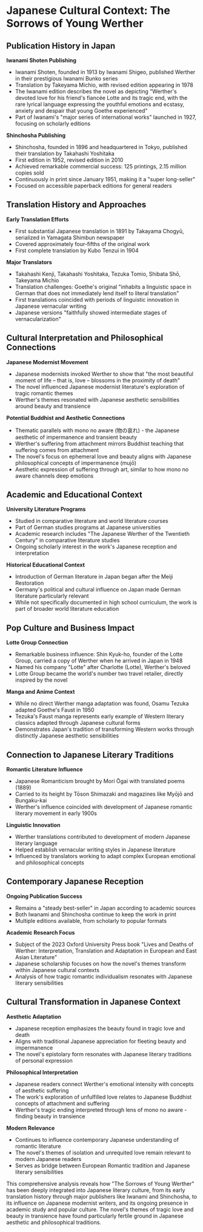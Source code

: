 # Japanese Cultural Context: The Sorrows of Young Werther

## Publication History in Japan

**Iwanami Shoten Publishing**
- Iwanami Shoten, founded in 1913 by Iwanami Shigeo, published Werther in their prestigious Iwanami Bunko series
- Translation by Takeyama Michio, with revised edition appearing in 1978
- The Iwanami edition describes the novel as depicting "Werther's devoted love for his friend's fiancée Lotte and its tragic end, with the rare lyrical language expressing the youthful emotions and ecstasy, anxiety and despair that young Goethe experienced"
- Part of Iwanami's "major series of international works" launched in 1927, focusing on scholarly editions

**Shinchosha Publishing**
- Shinchosha, founded in 1896 and headquartered in Tokyo, published their translation by Takahashi Yoshitaka
- First edition in 1952, revised edition in 2010
- Achieved remarkable commercial success: 125 printings, 2.15 million copies sold
- Continuously in print since January 1951, making it a "super long-seller"
- Focused on accessible paperback editions for general readers

## Translation History and Approaches

**Early Translation Efforts**
- First substantial Japanese translation in 1891 by Takayama Chogyū, serialized in Yamagata Shimbun newspaper
- Covered approximately four-fifths of the original work
- First complete translation by Kubo Tenzui in 1904

**Major Translators**
- Takahashi Kenji, Takahashi Yoshitaka, Tezuka Tomio, Shibata Shō, Takeyama Michio
- Translation challenges: Goethe's original "inhabits a linguistic space in German that does not immediately lend itself to literal translation"
- First translations coincided with periods of linguistic innovation in Japanese vernacular writing
- Japanese versions "faithfully showed intermediate stages of vernacularization"

## Cultural Interpretation and Philosophical Connections

**Japanese Modernist Movement**
- Japanese modernists invoked Werther to show that "the most beautiful moment of life – that is, love – blossoms in the proximity of death"
- The novel influenced Japanese modernist literature's exploration of tragic romantic themes
- Werther's themes resonated with Japanese aesthetic sensibilities around beauty and transience

**Potential Buddhist and Aesthetic Connections**
- Thematic parallels with mono no aware (物の哀れ) - the Japanese aesthetic of impermanence and transient beauty
- Werther's suffering from attachment mirrors Buddhist teaching that suffering comes from attachment
- The novel's focus on ephemeral love and beauty aligns with Japanese philosophical concepts of impermanence (mujō)
- Aesthetic expression of suffering through art, similar to how mono no aware channels deep emotions

## Academic and Educational Context

**University Literature Programs**
- Studied in comparative literature and world literature courses
- Part of German studies programs at Japanese universities
- Academic research includes "The Japanese Werther of the Twentieth Century" in comparative literature studies
- Ongoing scholarly interest in the work's Japanese reception and interpretation

**Historical Educational Context**
- Introduction of German literature in Japan began after the Meiji Restoration
- Germany's political and cultural influence on Japan made German literature particularly relevant
- While not specifically documented in high school curriculum, the work is part of broader world literature education

## Pop Culture and Business Impact

**Lotte Group Connection**
- Remarkable business influence: Shin Kyuk-ho, founder of the Lotte Group, carried a copy of Werther when he arrived in Japan in 1948
- Named his company "Lotte" after Charlotte (Lotte), Werther's beloved
- Lotte Group became the world's number two travel retailer, directly inspired by the novel

**Manga and Anime Context**
- While no direct Werther manga adaptation was found, Osamu Tezuka adapted Goethe's Faust in 1950
- Tezuka's Faust manga represents early example of Western literary classics adapted through Japanese cultural forms
- Demonstrates Japan's tradition of transforming Western works through distinctly Japanese aesthetic sensibilities

## Connection to Japanese Literary Traditions

**Romantic Literature Influence**
- Japanese Romanticism brought by Mori Ōgai with translated poems (1889)
- Carried to its height by Tōson Shimazaki and magazines like Myōjō and Bungaku-kai
- Werther's influence coincided with development of Japanese romantic literary movement in early 1900s

**Linguistic Innovation**
- Werther translations contributed to development of modern Japanese literary language
- Helped establish vernacular writing styles in Japanese literature
- Influenced by translators working to adapt complex European emotional and philosophical concepts

## Contemporary Japanese Reception

**Ongoing Publication Success**
- Remains a "steady best-seller" in Japan according to academic sources
- Both Iwanami and Shinchosha continue to keep the work in print
- Multiple editions available, from scholarly to popular formats

**Academic Research Focus**
- Subject of the 2023 Oxford University Press book "Lives and Deaths of Werther: Interpretation, Translation and Adaptation in European and East Asian Literature"
- Japanese scholarship focuses on how the novel's themes transform within Japanese cultural contexts
- Analysis of how tragic romantic individualism resonates with Japanese literary sensibilities

## Cultural Transformation in Japanese Context

**Aesthetic Adaptation**
- Japanese reception emphasizes the beauty found in tragic love and death
- Aligns with traditional Japanese appreciation for fleeting beauty and impermanence
- The novel's epistolary form resonates with Japanese literary traditions of personal expression

**Philosophical Interpretation**
- Japanese readers connect Werther's emotional intensity with concepts of aesthetic suffering
- The work's exploration of unfulfilled love relates to Japanese Buddhist concepts of attachment and suffering
- Werther's tragic ending interpreted through lens of mono no aware - finding beauty in transience

**Modern Relevance**
- Continues to influence contemporary Japanese understanding of romantic literature
- The novel's themes of isolation and unrequited love remain relevant to modern Japanese readers
- Serves as bridge between European Romantic tradition and Japanese literary sensibilities

This comprehensive analysis reveals how "The Sorrows of Young Werther" has been deeply integrated into Japanese literary culture, from its early translation history through major publishers like Iwanami and Shinchosha, to its influence on Japanese modernist writers, and its ongoing presence in academic study and popular culture. The novel's themes of tragic love and beauty in transience have found particularly fertile ground in Japanese aesthetic and philosophical traditions.